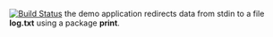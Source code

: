 [![Build Status](https://travis-ci.org/Alexey01M/lab11.svg?branch=master)](https://travis-ci.org/Alexey01M/lab10)
the demo application redirects data from stdin to a file **log.txt** using a package **print**.


